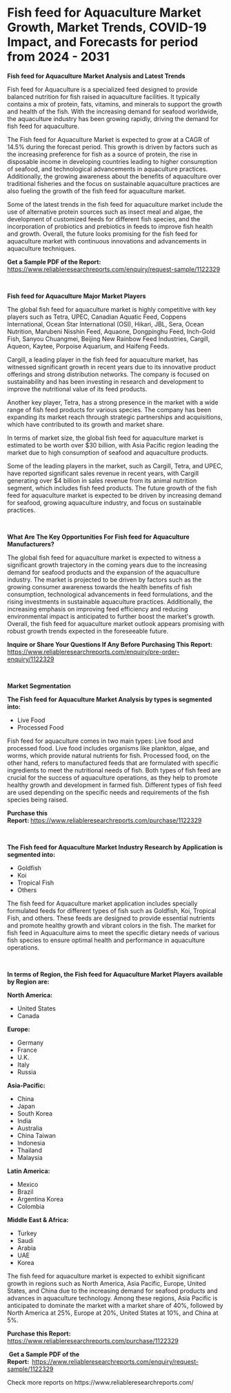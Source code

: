<p><h1>Fish feed for Aquaculture Market Growth, Market Trends, COVID-19 Impact, and Forecasts for period from 2024 - 2031</h1></p><p><strong>Fish feed for Aquaculture Market Analysis and Latest Trends</strong></p>
<p><p>Fish feed for Aquaculture is a specialized feed designed to provide balanced nutrition for fish raised in aquaculture facilities. It typically contains a mix of protein, fats, vitamins, and minerals to support the growth and health of the fish. With the increasing demand for seafood worldwide, the aquaculture industry has been growing rapidly, driving the demand for fish feed for aquaculture.</p><p>The Fish feed for Aquaculture Market is expected to grow at a CAGR of 14.5% during the forecast period. This growth is driven by factors such as the increasing preference for fish as a source of protein, the rise in disposable income in developing countries leading to higher consumption of seafood, and technological advancements in aquaculture practices. Additionally, the growing awareness about the benefits of aquaculture over traditional fisheries and the focus on sustainable aquaculture practices are also fueling the growth of the fish feed for aquaculture market.</p><p>Some of the latest trends in the fish feed for aquaculture market include the use of alternative protein sources such as insect meal and algae, the development of customized feeds for different fish species, and the incorporation of probiotics and prebiotics in feeds to improve fish health and growth. Overall, the future looks promising for the fish feed for aquaculture market with continuous innovations and advancements in aquaculture techniques.</p></p>
<p><strong>Get a Sample PDF of the Report:&nbsp;</strong> <a href="https://www.reliableresearchreports.com/enquiry/request-sample/1122329">https://www.reliableresearchreports.com/enquiry/request-sample/1122329</a></p>
<p>&nbsp;</p>
<p><strong>Fish feed for Aquaculture Major Market Players</strong></p>
<p><p>The global fish feed for aquaculture market is highly competitive with key players such as Tetra, UPEC, Canadian Aquatic Feed, Coppens International, Ocean Star International (OSI), Hikari, JBL, Sera, Ocean Nutrition, Marubeni Nisshin Feed, Aquaone, Dongpinghu Feed, Inch-Gold Fish, Sanyou Chuangmei, Beijing New Rainbow Feed Industries, Cargill, Aqueon, Kaytee, Porpoise Aquarium, and Haifeng Feeds.</p><p>Cargill, a leading player in the fish feed for aquaculture market, has witnessed significant growth in recent years due to its innovative product offerings and strong distribution networks. The company is focused on sustainability and has been investing in research and development to improve the nutritional value of its feed products.</p><p>Another key player, Tetra, has a strong presence in the market with a wide range of fish feed products for various species. The company has been expanding its market reach through strategic partnerships and acquisitions, which have contributed to its growth and market share.</p><p>In terms of market size, the global fish feed for aquaculture market is estimated to be worth over $30 billion, with Asia Pacific region leading the market due to high consumption of seafood and aquaculture products.</p><p>Some of the leading players in the market, such as Cargill, Tetra, and UPEC, have reported significant sales revenue in recent years, with Cargill generating over $4 billion in sales revenue from its animal nutrition segment, which includes fish feed products. The future growth of the fish feed for aquaculture market is expected to be driven by increasing demand for seafood, growing aquaculture industry, and focus on sustainable practices.</p></p>
<p>&nbsp;</p>
<p><strong>What Are The Key Opportunities For Fish feed for Aquaculture Manufacturers?</strong></p>
<p><p>The global fish feed for aquaculture market is expected to witness a significant growth trajectory in the coming years due to the increasing demand for seafood products and the expansion of the aquaculture industry. The market is projected to be driven by factors such as the growing consumer awareness towards the health benefits of fish consumption, technological advancements in feed formulations, and the rising investments in sustainable aquaculture practices. Additionally, the increasing emphasis on improving feed efficiency and reducing environmental impact is anticipated to further boost the market's growth. Overall, the fish feed for aquaculture market outlook appears promising with robust growth trends expected in the foreseeable future.</p></p>
<p><strong>Inquire or Share Your Questions If Any Before Purchasing This Report:</strong> <a href="https://www.reliableresearchreports.com/enquiry/pre-order-enquiry/1122329">https://www.reliableresearchreports.com/enquiry/pre-order-enquiry/1122329</a></p>
<p>&nbsp;</p>
<p><strong>Market Segmentation</strong></p>
<p><strong>The Fish feed for Aquaculture Market Analysis by types is segmented into:</strong></p>
<p><ul><li>Live Food</li><li>Processed Food</li></ul></p>
<p><p>Fish feed for aquaculture comes in two main types: Live food and processed food. Live food includes organisms like plankton, algae, and worms, which provide natural nutrients for fish. Processed food, on the other hand, refers to manufactured feeds that are formulated with specific ingredients to meet the nutritional needs of fish. Both types of fish feed are crucial for the success of aquaculture operations, as they help to promote healthy growth and development in farmed fish. Different types of fish feed are used depending on the specific needs and requirements of the fish species being raised.</p></p>
<p><strong>Purchase this Report:&nbsp;</strong><a href="https://www.reliableresearchreports.com/purchase/1122329">https://www.reliableresearchreports.com/purchase/1122329</a></p>
<p>&nbsp;</p>
<p><strong>The Fish feed for Aquaculture Market Industry Research by Application is segmented into:</strong></p>
<p><ul><li>Goldfish</li><li>Koi</li><li>Tropical Fish</li><li>Others</li></ul></p>
<p><p>The fish feed for Aquaculture market application includes specially formulated feeds for different types of fish such as Goldfish, Koi, Tropical Fish, and others. These feeds are designed to provide essential nutrients and promote healthy growth and vibrant colors in the fish. The market for fish feed in Aquaculture aims to meet the specific dietary needs of various fish species to ensure optimal health and performance in aquaculture operations.</p></p>
<p>&nbsp;</p>
<p><strong>In terms of Region, the Fish feed for Aquaculture Market Players available by Region are:</strong></p>
<p>
    <p> <strong> North America: </strong>
        <ul>
            <li>United States</li>
            <li>Canada</li>
        </ul>
        </p> 
    <p> <strong> Europe: </strong>
        <ul>
            <li>Germany</li>
            <li>France</li>
            <li>U.K.</li>
            <li>Italy</li>
            <li>Russia</li>
        </ul>
        </p> 
    <p> <strong> Asia-Pacific: </strong>
        <ul>
            <li>China</li>
            <li>Japan</li>
            <li>South Korea</li>
            <li>India</li>
            <li>Australia</li>
            <li>China Taiwan</li>
            <li>Indonesia</li>
            <li>Thailand</li>
            <li>Malaysia</li>
        </ul>
        </p> 
    <p> <strong> Latin America: </strong>
        <ul>
            <li>Mexico</li>
            <li>Brazil</li>
            <li>Argentina Korea</li>
            <li>Colombia</li>
        </ul>
        </p> 
    <p> <strong> Middle East & Africa: </strong>
        <ul>
            <li>Turkey</li>
            <li>Saudi</li>
            <li>Arabia</li>
            <li>UAE</li>
            <li>Korea</li>
        </ul>
    </p>
    </p>
<p><p>The fish feed for aquaculture market is expected to exhibit significant growth in regions such as North America, Asia Pacific, Europe, United States, and China due to the increasing demand for seafood products and advances in aquaculture technology. Among these regions, Asia Pacific is anticipated to dominate the market with a market share of 40%, followed by North America at 25%, Europe at 20%, United States at 10%, and China at 5%.</p></p>
<p><strong>Purchase this Report: </strong><a href="https://www.reliableresearchreports.com/purchase/1122329">https://www.reliableresearchreports.com/purchase/1122329</a></p>
<p>&nbsp;<strong>Get a Sample PDF of the Report:&nbsp;&nbsp;</strong><a href="https://www.reliableresearchreports.com/enquiry/request-sample/1122329">https://www.reliableresearchreports.com/enquiry/request-sample/1122329</a></p>
<p><strong></strong></p>
<p>Check more reports on https://www.reliableresearchreports.com/</p>